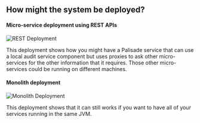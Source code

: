 ## How might the system be deployed?

#### Micro-service deployment using REST APIs
![REST Deployment](../img/Palisade_example_microservice_deployment.jpg)

This deployment shows how you might have a Palisade service that can use a local audit service component but uses proxies to ask other micro-services for the other information that it requires. Those other micro-services could be running on different machines.
#### Monolith deployment
![Monolith Deployment](../img/Palisade_example_monolith_deployment.jpg)

This deployment shows that it can still works if you want to have all of your services running in the same JVM.